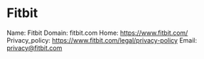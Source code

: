 
# Fitbit

Name: Fitbit
Domain: fitbit.com
Home: https://www.fitbit.com/
Privacy_policy: https://www.fitbit.com/legal/privacy-policy
Email: privacy@fitbit.com
